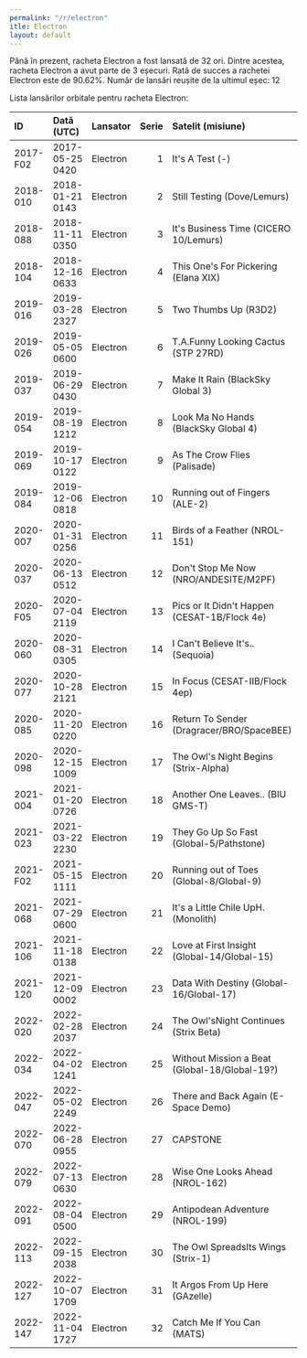 ```yaml
---
permalink: "/r/electron"
itle: Electron
layout: default
---
```


Până în prezent, racheta Electron a fost lansată de 32 ori.
Dintre acestea, racheta Electron a avut parte de 3 eșecuri.
Rată de succes a rachetei Electron este de 90.62%.
Număr de lansări reușite de la ultimul eșec: 12

Lista lansărilor orbitale pentru racheta Electron:


| ID       | Dată (UTC)      | Lansator   |   Serie | Satelit (misiune)                             | Or   | Centru     | R   |
|:---------|:----------------|:-----------|--------:|:----------------------------------------------|:-----|:-----------|:----|
| 2017-F02 | 2017-05-25 0420 | Electron   |       1 | It's A Test (-)                               | US   | MAHIA+LC1A | F   |
| 2018-010 | 2018-01-21 0143 | Electron   |       2 | Still Testing (Dove/Lemurs)                   | US   | MAHIA+LC1A | S   |
| 2018-088 | 2018-11-11 0350 | Electron   |       3 | It's Business Time (CICERO 10/Lemurs)         | US   | MAHIA+LC1A | S   |
| 2018-104 | 2018-12-16 0633 | Electron   |       4 | This One's For Pickering (Elana XIX)          | US   | MAHIA+LC1A | S   |
| 2019-016 | 2019-03-28 2327 | Electron   |       5 | Two Thumbs Up (R3D2)                          | US   | MAHIA+LC1A | S   |
| 2019-026 | 2019-05-05 0600 | Electron   |       6 | T.A.Funny Looking Cactus (STP 27RD)           | US   | MAHIA+LC1A | S   |
| 2019-037 | 2019-06-29 0430 | Electron   |       7 | Make It Rain (BlackSky Global 3)              | US   | MAHIA+LC1A | S   |
| 2019-054 | 2019-08-19 1212 | Electron   |       8 | Look Ma No Hands (BlackSky Global 4)          | US   | MAHIA+LC1A | S   |
| 2019-069 | 2019-10-17 0122 | Electron   |       9 | As The Crow Flies (Palisade)                  | US   | MAHIA+LC1A | S   |
| 2019-084 | 2019-12-06 0818 | Electron   |      10 | Running out of Fingers (ALE-2)                | US   | MAHIA+LC1A | S   |
| 2020-007 | 2020-01-31 0256 | Electron   |      11 | Birds of a Feather (NROL-151)                 | US   | MAHIA+LC1A | S   |
| 2020-037 | 2020-06-13 0512 | Electron   |      12 | Don't Stop Me Now (NRO/ANDESITE/M2PF)         | US   | MAHIA+LC1A | S   |
| 2020-F05 | 2020-07-04 2119 | Electron   |      13 | Pics or It Didn't Happen (CESAT-1B/Flock 4e)  | US   | MAHIA+LC1A | F   |
| 2020-060 | 2020-08-31 0305 | Electron   |      14 | I Can't Believe It's.. (Sequoia)              | US   | MAHIA+LC1A | S   |
| 2020-077 | 2020-10-28 2121 | Electron   |      15 | In Focus (CESAT-IIB/Flock 4ep)                | US   | MAHIA+LC1A | S   |
| 2020-085 | 2020-11-20 0220 | Electron   |      16 | Return To Sender (Dragracer/BRO/SpaceBEE)     | US   | MAHIA+LC1A | S   |
| 2020-098 | 2020-12-15 1009 | Electron   |      17 | The Owl's Night Begins (Strix-Alpha)          | US   | MAHIA+LC1A | S   |
| 2021-004 | 2021-01-20 0726 | Electron   |      18 | Another One Leaves.. (BIU GMS-T)              | US   | MAHIA+LC1A | S   |
| 2021-023 | 2021-03-22 2230 | Electron   |      19 | They Go Up So Fast (Global-5/Pathstone)       | US   | MAHIA+LC1A | S   |
| 2021-F02 | 2021-05-15 1111 | Electron   |      20 | Running out of Toes (Global-8/Global-9)       | US   | MAHIA+LC1A | F   |
| 2021-068 | 2021-07-29 0600 | Electron   |      21 | It's a Little Chile UpH. (Monolith)           | US   | MAHIA+LC1A | S   |
| 2021-106 | 2021-11-18 0138 | Electron   |      22 | Love at First Insight (Global-14/Global-15)   | US   | MAHIA+LC1A | S   |
| 2021-120 | 2021-12-09 0002 | Electron   |      23 | Data With Destiny (Global-16/Global-17)       | US   | MAHIA+LC1A | S   |
| 2022-020 | 2022-02-28 2037 | Electron   |      24 | The Owl'sNight Continues (Strix Beta)         | US   | MAHIA+LC1B | S   |
| 2022-034 | 2022-04-02 1241 | Electron   |      25 | Without Mission a Beat (Global-18/Global-19?) | US   | MAHIA+LC1A | S   |
| 2022-047 | 2022-05-02 2249 | Electron   |      26 | There and Back Again (E-Space Demo)           | US   | MAHIA+LC1A | S   |
| 2022-070 | 2022-06-28 0955 | Electron   |      27 | CAPSTONE                                      | US   | MAHIA+LC1B | S   |
| 2022-079 | 2022-07-13 0630 | Electron   |      28 | Wise One Looks Ahead (NROL-162)               | US   | MAHIA+LC1A | S   |
| 2022-091 | 2022-08-04 0500 | Electron   |      29 | Antipodean Adventure (NROL-199)               | US   | MAHIA+LC1B | S   |
| 2022-113 | 2022-09-15 2038 | Electron   |      30 | The Owl SpreadsIts Wings (Strix-1)            | US   | MAHIA+LC1B | S   |
| 2022-127 | 2022-10-07 1709 | Electron   |      31 | It Argos From Up Here (GAzelle)               | US   | MAHIA+LC1B | S   |
| 2022-147 | 2022-11-04 1727 | Electron   |      32 | Catch Me If You Can (MATS)                    | US   | MAHIA+LC1B | S   |

